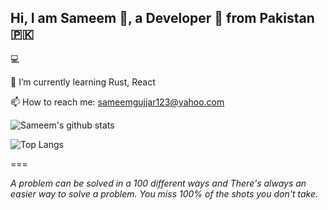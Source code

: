 ## Hi, I am Sameem 👋, a Developer :rocket: from Pakistan :pakistan:

:computer:


🌱 I’m currently learning Rust, React

📫 How to reach me: sameemgujjar123@yahoo.com



![Sameem's github stats](https://github-readme-stats.vercel.app/api?username=sameem420&show_icons=true)



![Top Langs](https://github-readme-stats.vercel.app/api/top-langs/?username=sameem420&langs_count=8&layout=compact)



===

*A problem can be solved in a 100 different ways and There's always an easier way to solve a problem.
You miss 100% of the shots you don't take.*


